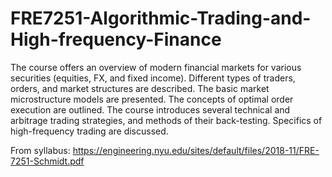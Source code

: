 # FRE7251-Algorithmic-Trading-and-High-frequency-Finance

The course offers an overview of modern financial markets for various securities (equities, FX, and fixed income). Different types of traders, orders, and market structures are described. The basic market microstructure models are presented. The concepts of optimal order execution are outlined. The course introduces several technical and arbitrage trading strategies, and methods of their back-testing. Specifics of high-frequency trading are discussed. 

From syllabus: https://engineering.nyu.edu/sites/default/files/2018-11/FRE-7251-Schmidt.pdf
